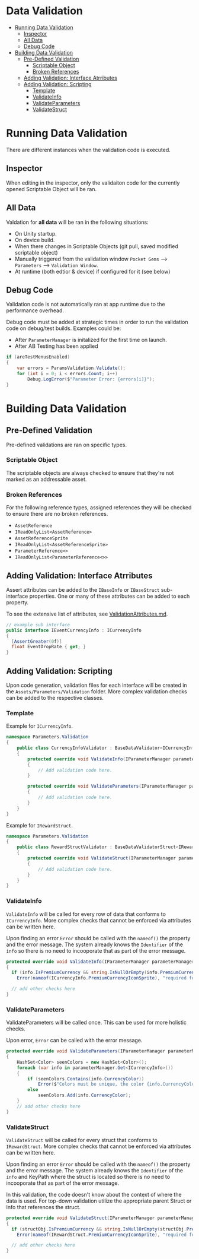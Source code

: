 # Data Validation <!-- omit in toc -->

- [Running Data Validation](#running-data-validation)
  - [Inspector](#inspector)
  - [All Data](#all-data)
  - [Debug Code](#debug-code)
- [Building Data Validation](#building-data-validation)
  - [Pre-Defined Validation](#pre-defined-validation)
    - [Scriptable Object](#scriptable-object)
    - [Broken References](#broken-references)
  - [Adding Validation: Interface Atrributes](#adding-validation-interface-atrributes)
  - [Adding Validation: Scripting](#adding-validation-scripting)
    - [Template](#template)
    - [ValidateInfo](#validateinfo)
    - [ValidateParameters](#validateparameters)
    - [ValidateStruct](#validatestruct)

# Running Data Validation
There are different instances when the validation code is executed.

## Inspector
When editing in the inspector, only the validaiton code for the currently opened Scriptable Object will be ran.

## All Data
Valdation for **all data** will be ran in the following situations:
- On Unity startup.
- On device build.
- When there changes in Scriptable Objects (git pull, saved modified scriptable object)
- Manually triggered from the validation window `Pocket Gems` --> `Parameters` --> `Validation Window`.
- At runtime (both edtior & device) if configured for it (see below)

## Debug Code
Validation code is not automatically ran at app runtime due to the performance overhead.

Debug code must be added at strategic times in order to run the validation code on debug/test builds.  Examples could be:
- After `ParameterManager` is initalized for the first time on launch.
- After AB Testing has been applied

```C#
if (areTestMenusEnabled)
{
    var errors = ParamsValidation.Validate();
    for (int i = 0; i < errors.Count; i++)
        Debug.LogError($"Parameter Error: {errors[i]}");
}
```

# Building Data Validation

## Pre-Defined Validation
Pre-defined validations are ran on specific types.

### Scriptable Object
The scriptable objects are always checked to ensure that they're not marked as an addressable asset.

### Broken References
For the following reference types, assigned references they will be checked to ensure there are no broken references.
- `AssetReference`
- `IReadOnlyList<AssetReference>`
- `AssetReferenceSprite`
- `IReadOnlyList<AssetReferenceSprite>`
- `ParameterReference<>`
- `IReadOnlyList<ParameterReference<>>`

## Adding Validation: Interface Atrributes
Assert attributes can be added to the `IBaseInfo` or `IBaseStruct` sub-interface properties.  One or many of these attributes can be added to each property.

To see the extensive list of attributes, see [ValidationAttributes.md](ValidationAttributes.md).

```C#
// example sub interface
public interface IEventCurrencyInfo : ICurrencyInfo
{
  [AssertGreater(0f)]
  float EventDropRate { get; }
}
```

## Adding Validation: Scripting
Upon code generation, validation files for each interface will be created in the `Assets/Parameters/Validation` folder.  More complex validation checks can be added to the respective classes.

### Template
Example for `ICurrencyInfo`.
```C#
namespace Parameters.Validation
{
    public class CurrencyInfoValidator : BaseDataValidator<ICurrencyInfo>
    {
        protected override void ValidateInfo(IParameterManager parameterManager, ICurrencyInfo info)
        {
            // Add validation code here.
        }

        protected override void ValidateParameters(IParameterManager parameterManager)
        {
            // Add validation code here.
        }
    }
}
```

Example for `IRewardStruct`.
```C#
namespace Parameters.Validation
{
    public class RewardStructValidator : BaseDataValidatorStruct<IRewardStruct>
    {
        protected override void ValidateStruct(IParameterManager parameterManager, IRewardStruct structObj)
        {
            // Add validation code here.
        }
    }
}
```

### ValidateInfo
`ValidateInfo` will be called for every row of data that conforms to `ICurrencyInfo`.  More complex checks that cannot be enforced via attributes can be written here.

Upon finding an error `Error` should be called with the `nameof()` the property and the error message.  The system already knows the `Identifier` of the `info` so there is no need to incooporate that as part of the error message.
```C#
protected override void ValidateInfo(IParameterManager parameterManager, ICurrencyInfo info)
{
  if (info.IsPremiumCurrency && string.IsNullOrEmpty(info.PremiumCurrencyIconSprite.AssetGUID))
    Error(nameof(ICurrencyInfo.PremiumCurrencyIconSprite), "required for premium currency");

  // add other checks here
}
```

### ValidateParameters
ValidateParameters will be called once.  This can be used for more holistic checks.

Upon error, `Error` can be called with the error message.
```C#
protected override void ValidateParameters(IParameterManager parameterManager)
{
    HashSet<Color> seenColors = new HashSet<Color>();
    foreach (var info in parameterManager.Get<ICurrencyInfo>())
    {
        if (seenColors.Contains(info.CurrencyColor))
            Error($"Colors must be unique, the color {info.CurrencyColor} is used more than once.");
        else
            seenColors.Add(info.CurrencyColor);
    }
    // add other checks here
}
```

### ValidateStruct
`ValidateStruct` will be called for every struct that conforms to `IRewardStruct`.  More complex checks that cannot be enforced via attributes can be written here.

Upon finding an error `Error` should be called with the `nameof()` the property and the error message.  The system already knows the `Identifier` of the `info` and KeyPath where the struct is located so there is no need to incooporate that as part of the error message.

In this validation, the code doesn't know about the context of where the data is used.  For top-down validation utilize the appropriate parent Struct or Info that references the struct.
```C#
protected override void ValidateStruct(IParameterManager parameterManager, IRewardStruct structObj)
{
  if (structObj.IsPremiumCurrency && string.IsNullOrEmpty(structObj.PremiumCurrencyIconSprite.AssetGUID))
    Error(nameof(IRewardStruct.PremiumCurrencyIconSprite), "required for premium currency");

  // add other checks here
}
```